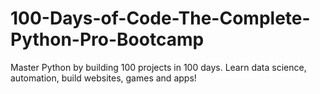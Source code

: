 # 100-Days-of-Code-The-Complete-Python-Pro-Bootcamp
Master Python by building 100 projects in 100 days. Learn data science, automation, build websites, games and apps!
